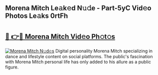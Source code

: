 ## Morena Mitch Le𝚊k𝚎d N𝚞𝚍e - Part-5yC Vid𝚎o Photos Le𝚊ks 0rtFh

# <h2><a href="http://fbc7zz.evod.top/?m=Morena+Mitch">🔗 👉🔴 Morena Mitch Vid𝚎o Ph𝚘t𝚘s</a></h2>

[![Morena Mitch N𝚞d𝚎s](https://i.imgur.com/8V9OHl7.gif)](http://fbc7zz.evod.top/?m=Morena+Mitch)
Digital personality Morena Mitch specializing in dance and lifestyle content on social platforms. The public's fascination with Morena Mitch personal life has only added to his allure as a public figure. 
